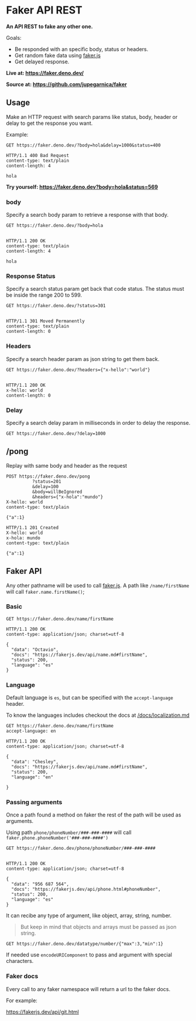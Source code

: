 # Faker API REST

**An API REST to fake any other one.**

Goals:

- Be responded with an specific body, status or headers.
- Get random fake data using [faker.js](https://fakerjs.dev/)
- Get delayed response.

**Live at: https://faker.deno.dev/**

**Source at: https://github.com/jupegarnica/faker**





## Usage

Make an HTTP request with search params like status, body, header or delay to
get the response you want.

Example:

```http
GET https://faker.deno.dev/?body=hola&delay=1000&status=400

HTTP/1.1 400 Bad Request
content-type: text/plain
content-length: 4

hola
```

**Try yourself: https://faker.deno.dev?body=hola&status=569**


### body

Specify a search body param to retrieve a response with that body.

```http
GET https://faker.deno.dev/?body=hola


HTTP/1.1 200 OK
content-type: text/plain
content-length: 4

hola
```

### Response Status

Specify a search status param get back that code status. The status must be
inside the range 200 to 599.

```http
GET https://faker.deno.dev/?status=301


HTTP/1.1 301 Moved Permanently
content-type: text/plain
content-length: 0
```

### Headers

Specify a search header param as json string to get them back.

```http
GET https://faker.deno.dev/?headers={"x-hello":"world"}


HTTP/1.1 200 OK
x-hello: world
content-length: 0
```

### Delay

Specify a search delay param in milliseconds in order to delay the response.

```http
GET https://faker.deno.dev/?delay=1000
```

## /pong

Replay with same body and header as the request

```http
POST https://faker.deno.dev/pong
          ?status=201
          &delay=100
          &body=willBeIgnored
          &headers={"x-hola":"mundo"}
X-hello: world
content-type: text/plain

{"a":1}

HTTP/1.1 201 Created
X-hello: world
x-hola: mundo
content-type: text/plain

{"a":1}
```

## Faker API

Any other pathname will be used to call [faker.js](https://fakerjs.dev/). A path like `/name/firstName`
will call `faker.name.firstName()`;

### Basic

```http
GET https://faker.deno.dev/name/firstName

HTTP/1.1 200 OK
content-type: application/json; charset=utf-8

{
  "data": "Octavio",
  "docs": "https://fakerjs.dev/api/name.md#firstName",
  "status": 200,
  "language": "es"
}
```

### Language

Default language is `es`, but can be specified with the `accept-language`
header.

To know the languages includes checkout the docs at
[/docs/localization.md](/docs/localization.md#locales-included)

```http
GET https://faker.deno.dev/name/firstName
accept-language: en

HTTP/1.1 200 OK
content-type: application/json; charset=utf-8

{
  "data": "Chesley",
  "docs": "https://fakerjs.dev/api/name.md#firstName",
  "status": 200,
  "language": "en"

}
```

### Passing arguments

Once a path found a method on faker the rest of the path will be used as arguments.

Using path  `phone/phoneNumber/###-###-####` will call `faker.phone.phoneNumber('###-###-####')`

```http
GET https://faker.deno.dev/phone/phoneNumber/###-###-####


HTTP/1.1 200 OK
content-type: application/json; charset=utf-8

{
  "data": "956 687 564",
  "docs": "https://fakerjs.dev/api/phone.html#phoneNumber",
  "status": 200,
  "language": "es"
}
```

It can recibe any type of argument, like object, array, string, number.

> But keep in mind that objects and arrays must be passed as json string.

```http
GET https://faker.deno.dev/datatype/number/{"max":3,"min":1}

```

If needed use `encodeURIComponent` to pass and argument with special characters.



### Faker docs

Every call to any faker namespace will return a url to the faker docs.


For example:

https://fakerjs.dev/api/git.html